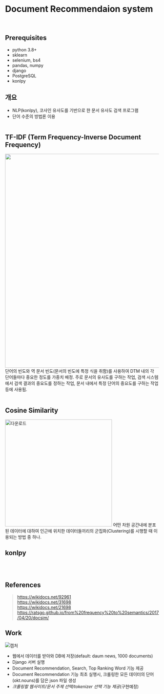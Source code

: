 # Document Recommendaion system
<br>

## Prerequisites
* python 3.8+
* sklearn
* selenium, bs4
* pandas, numpy
* django
* PostgreSQL
* konlpy

## 개요
* NLP(konlpy), 코사인 유사도를 기반으로 한 문서 유사도 검색 프로그램
* 단어 수준의 방법론 이용<br><br>

## TF-IDF (Term Frequency-Inverse Document Frequency)
<img src="https://user-images.githubusercontent.com/77797199/119271052-c4c06400-bc3a-11eb-9f1d-1f630571ac45.PNG" width="700">
단어의 빈도와 역 문서 빈도(문서의 빈도에 특정 식을 취함)를 사용하여 DTM 내의 각 단어들마다 중요한 정도를 가중치 배정. 주로 문서의 유사도를 구하는 작업, 검색 시스템에서 검색 결과의 중요도를 정하는 작업, 문서 내에서 특정 단어의 중요도를 구하는 작업 등에 사용됨.<br><br>

## Cosine Similarity
<img width="350" alt="다운로드" src="https://user-images.githubusercontent.com/77797199/119271283-deae7680-bc3b-11eb-8bf7-e284d9c61af4.png">
어떤 차원 공간내에 분포된 데이터에 대하여 인근에 위치한 데이터들끼리의 군집화(Clustering)를 시행할 때 이용되는 방법 중 하나.  

## konlpy
<br><br>

## References
> https://wikidocs.net/92961<br>
> https://wikidocs.net/31698<br>
> https://wikidocs.net/21698<br>
> https://ratsgo.github.io/from%20frequency%20to%20semantics/2017/04/20/docsim/<br>

## Work
![캡처](https://user-images.githubusercontent.com/77797199/119270255-c12ade00-bc36-11eb-8a2d-6610eadb5c91.PNG)

+ 웹에서 데이터를 받아와 DB에 저장(default: daum news, 1000 documents)
+ Django 서버 실행
+ Document Recommendation, Search, Top Ranking Word 기능 제공
+ Document Recommendation 기능 최초 실행시, 크롤링한 모든 데이터의 단어(okt.nouns)를 담은 json 파일 생성
+ _크롤링할 웹사이트/문서 주제 선택/tokenizer 선택 기능 제공_(구현예정)
